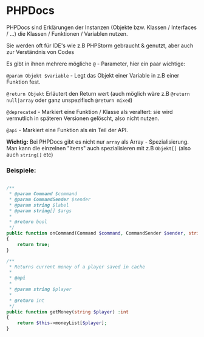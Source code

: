 # PHPDocs

PHPDocs sind Erklärungen der Instanzen (Objekte bzw. Klassen / Interfaces / ...) die Klassen / Funktionen / Variablen nutzen.

Sie werden oft für IDE's wie z.B PHPStorm gebraucht & genutzt, aber auch zur Verständnis von Codes

Es gibt in ihnen mehrere mögliche `@` - Parameter, hier ein paar wichtige:

`@param Objekt $variable`  -  Legt das Objekt einer Variable in z.B einer Funktion fest. 

`@return Objekt` Erläutert den Return wert (auch möglich wäre z.B `@return null|array` oder ganz unspezifisch `@return mixed`)

`@deprecated` - Markiert eine Funktion / Klasse als veraltert: sie wird vermutlich in späteren Versionen gelöscht, also nicht nutzen.

`@api` - Markiert eine Funktion als ein Teil der API.

**Wichtig:** Bei PHPDocs gibt es nicht nur `array` als Array - Spezialisierung. Man kann die einzelnen "items" auch spezialisieren mit z.B `Objekt[]` (also auch `string[]` etc)

### Beispiele:

```php

/**
 * @param Command $command
 * @param CommandSender $sender
 * @param string $label
 * @param string[] $args
 * 
 * @return bool
 */
public function onCommand(Command $command, CommandSender $sender, string $label, array $args) :bool
{ 
    return true;
}
```


```php
/**
 * Returns current money of a player saved in cache 
 *
 * @api
 *
 * @param string $player
 *
 * @return int
 */
public function getMoney(string $player) :int
{
    return $this->moneyList[$player];
}
```
